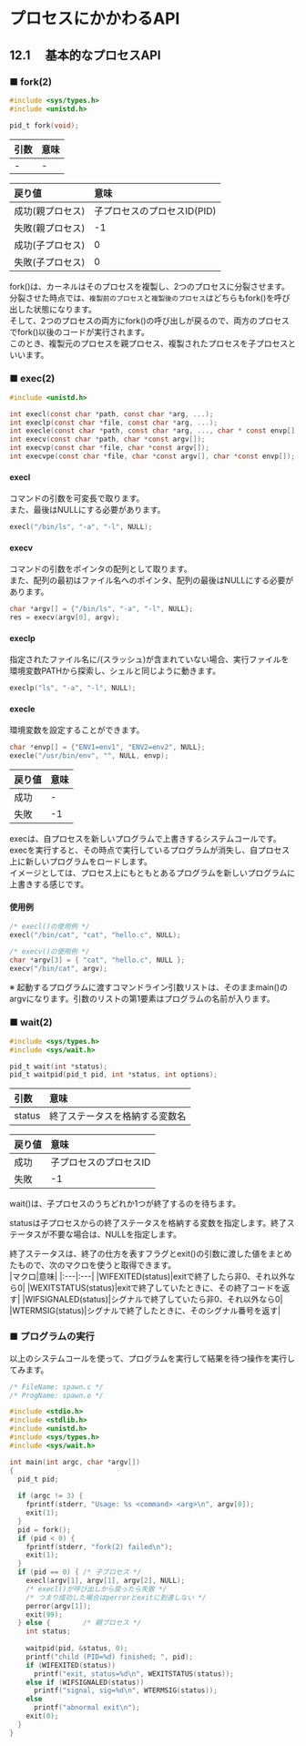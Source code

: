 # プロセスにかかわるAPI
## 12.1 　基本的なプロセスAPI
### ■ fork(2)
```c
#include <sys/types.h>
#include <unistd.h>

pid_t fork(void);
```

|引数|意味|
|:---|:---|
|-|-|

|戻り値|意味|
|:---|:---|
|成功(親プロセス)|子プロセスのプロセスID(PID)|
|失敗(親プロセス)|-1|
|成功(子プロセス)|0|
|失敗(子プロセス)|0|

fork()は、カーネルはそのプロセスを複製し、2つのプロセスに分裂させます。  
分裂させた時点では、`複製前のプロセス`と`複製後のプロセス`はどちらもfork()を呼び出した状態になります。  
そして、2つのプロセスの両方にfork()の呼び出しが戻るので、両方のプロセスでfork()以後のコードが実行されます。  
このとき、複製元のプロセスを親プロセス、複製されたプロセスを子プロセスといいます。

### ■ exec(2)
```c
#include <unistd.h>

int execl(const char *path, const char *arg, ...);
int execlp(const char *file, const char *arg, ...);
int execle(const char *path, const char *arg, ..., char * const envp[]);
int execv(const char *path, char *const argv[]);
int execvp(const char *file, char *const argv[]);
int execvpe(const char *file, char *const argv[], char *const envp[]);
```

#### execl
コマンドの引数を可変長で取ります。  
また、最後はNULLにする必要があります。
```c
execl("/bin/ls", "-a", "-l", NULL);
```
#### execv
コマンドの引数をポインタの配列として取ります。  
また、配列の最初はファイル名へのポインタ、配列の最後はNULLにする必要があります。
```c
char *argv[] = {"/bin/ls", "-a", "-l", NULL};
res = execv(argv[0], argv);
```
#### execlp
指定されたファイル名に/(スラッシュ)が含まれていない場合、実行ファイルを環境変数PATHから探索し、シェルと同じように動きます。
```c
execlp("ls", "-a", "-l", NULL);
```
#### execle
環境変数を設定することができます。
```c
char *envp[] = {"ENV1=env1", "ENV2=env2", NULL};
execle("/usr/bin/env", "", NULL, envp);
```

|戻り値|意味|
|:---|:---|
|成功|-|
|失敗|-1|

execは、自プロセスを新しいプログラムで上書きするシステムコールです。  
execを実行すると、その時点で実行しているプログラムが消失し、自プロセス上に新しいプログラムをロードします。  
イメージとしては、プロセス上にもともとあるプログラムを新しいプログラムに上書きする感じです。  

#### 使用例
```c
/* execl()の使用例 */
execl("/bin/cat", "cat", "hello.c", NULL);

/* execv()の使用例 */
char *argv[3] = { "cat", "hello.c", NULL };
execv("/bin/cat", argv);
```
※ 起動するプログラムに渡すコマンドライン引数リストは、そのままmain()のargvになります。引数のリストの第1要素はプログラムの名前が入ります。

### ■ wait(2)
```c
#include <sys/types.h>
#include <sys/wait.h>

pid_t wait(int *status);
pid_t waitpid(pid_t pid, int *status, int options);
```

|引数|意味|
|:---|:---|
|status|終了ステータスを格納する変数名|

|戻り値|意味|
|:---|:---|
|成功|子プロセスのプロセスID|
|失敗|-1|

wait()は、子プロセスのうちどれか1つが終了するのを待ちます。  
  
statusは子プロセスからの終了ステータスを格納する変数を指定します。終了ステータスが不要な場合は、NULLを指定します。  
  
終了ステータスは、終了の仕方を表すフラグとexit()の引数に渡した値をまとめたもので、次のマクロを使うと取得できます。  
|マクロ|意味|
|:---|:---|
|WIFEXITED(status)|exitで終了したら非0、それ以外なら0|
|WEXITSTATUS(status)|exitで終了していたときに、その終了コードを返す|
|WIFSIGNALED(status)|シグナルで終了していたら非0、それ以外なら0|
|WTERMSIG(status)|シグナルで終了したときに、そのシグナル番号を返す|

### ■ プログラムの実行
以上のシステムコールを使って、プログラムを実行して結果を待つ操作を実行してみます。
```c
/* FileName: spawn.c */
/* ProgName: spawn.o */

#include <stdio.h>
#include <stdlib.h>
#include <unistd.h>
#include <sys/types.h>
#include <sys/wait.h>

int main(int argc, char *argv[])
{
  pid_t pid;
  
  if (argc != 3) {
    fprintf(stderr, "Usage: %s <command> <arg>\n", argv[0]);
    exit(1);
  }
  pid = fork();
  if (pid < 0) {
    fprintf(stderr, "fork(2) failed\n");
    exit(1);
  }
  if (pid == 0) { /* 子プロセス */
    execl(argv[1], argv[1], argv[2], NULL);
    /* execl()が呼び出しから戻ったら失敗 */
    /* つまり成功した場合はperrorとexitに到達しない */
    perror(argv[1]);
    exit(99);
  } else {        /* 親プロセス */
    int status;
    
    waitpid(pid, &status, 0);
    printf("child (PID=%d) finished; ", pid);
    if (WIFEXITED(status))
      printf("exit, status=%d\n", WEXITSTATUS(status));
    else if (WIFSIGNALED(status))
      printf("signal, sig=%d\n", WTERMSIG(status));
    else
      printf("abnormal exit\n");
    exit(0);
  }
}
```
